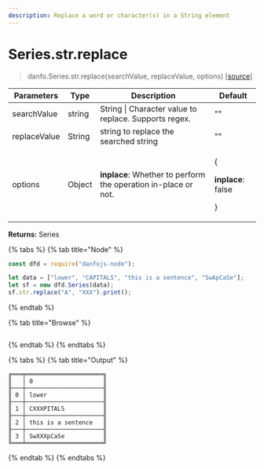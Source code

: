 ```yaml
---
description: Replace a word or character(s) in a String element
---
```


# Series.str.replace

> danfo.Series.str.replace(searchValue, replaceValue, options) \[[source](https://github.com/javascriptdata/danfojs/blob/dev/src/danfojs-base/core/strings.ts#L434)] &#x20;

| Parameters   | Type   | Description                                                    | Default                                                |
| ------------ | ------ | -------------------------------------------------------------- | ------------------------------------------------------ |
| searchValue  | string | String \| Character value to replace. Supports regex.          | ""                                                     |
| replaceValue | String | string to replace the searched string                          | ""                                                     |
| options      | Object | **inplace**: Whether to perform the operation in-place or not. | <p>{</p><p><strong>inplace</strong>: false</p><p>}</p> |

**Returns:** Series

{% tabs %}
{% tab title="Node" %}

```javascript
const dfd = require("danfojs-node");

let data = ["lower", "CAPITALS", "this is a sentence", "SwApCaSe"];
let sf = new dfd.Series(data);
sf.str.replace("A", "XXX").print();
```

{% endtab %}

{% tab title="Browse" %}

```

```

{% endtab %}
{% endtabs %}

{% tabs %}
{% tab title="Output" %}

```
╔═══╤══════════════════════╗
║   │ 0                    ║
╟───┼──────────────────────╢
║ 0 │ lower                ║
╟───┼──────────────────────╢
║ 1 │ CXXXPITALS           ║
╟───┼──────────────────────╢
║ 2 │ this is a sentence   ║
╟───┼──────────────────────╢
║ 3 │ SwXXXpCaSe           ║
╚═══╧══════════════════════╝
```

{% endtab %}
{% endtabs %}
